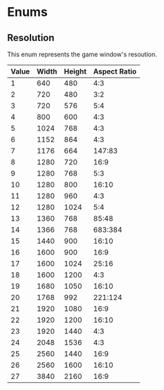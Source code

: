 # Enums

## Resolution

This enum represents the game window's resoution.

| Value | Width | Height | Aspect Ratio |
|:------|:------|:-------|:-------------|
| 1     | 640   | 480    | 4:3          |
| 2     | 720   | 480    | 3:2          |
| 3     | 720   | 576    | 5:4          |
| 4     | 800   | 600    | 4:3          |
| 5     | 1024  | 768    | 4:3          |
| 6     | 1152  | 864    | 4:3          |
| 7     | 1176  | 664    | 147:83       |
| 8     | 1280  | 720    | 16:9         |
| 9     | 1280  | 768    | 5:3          |
| 10    | 1280  | 800    | 16:10        |
| 11    | 1280  | 960    | 4:3          |
| 12    | 1280  | 1024   | 5:4          |
| 13    | 1360  | 768    | 85:48        |
| 14    | 1366  | 768    | 683:384      |
| 15    | 1440  | 900    | 16:10        |
| 16    | 1600  | 900    | 16:9         |
| 17    | 1600  | 1024   | 25:16        |
| 18    | 1600  | 1200   | 4:3          |
| 19    | 1680  | 1050   | 16:10        |
| 20    | 1768  | 992    | 221:124      |
| 21    | 1920  | 1080   | 16:9         |
| 22    | 1920  | 1200   | 16:10        |
| 23    | 1920  | 1440   | 4:3          |
| 24    | 2048  | 1536   | 4:3          |
| 25    | 2560  | 1440   | 16:9         |
| 26    | 2560  | 1600   | 16:10        |
| 27    | 3840  | 2160   | 16:9         |
